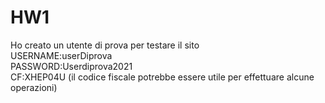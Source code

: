 # HW1
Ho creato un utente di prova per testare il sito<br>
USERNAME:userDiprova<br>
PASSWORD:Userdiprova2021<br>
CF:XHEP04U (il codice fiscale potrebbe essere utile per effettuare alcune operazioni)

